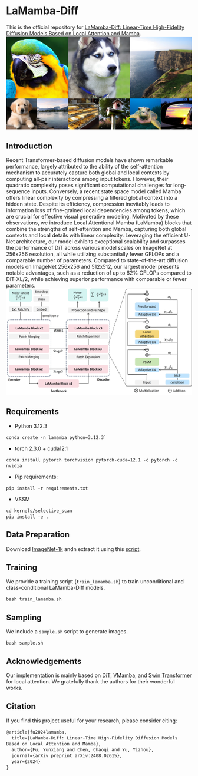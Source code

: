 
# LaMamba-Diff
This is the official repository for [LaMamba-Diff: Linear-Time High-Fidelity Diffusion Models Based on Local Attention and Mamba](https://arxiv.org/pdf/2408.02615).  ![](assets/samples.jpg)

## Introduction
Recent Transformer-based diffusion models have shown remarkable performance, largely attributed to the ability of the self-attention mechanism to accurately capture both global and local contexts by computing all-pair interactions among input tokens. However, their quadratic complexity poses significant computational challenges for long-sequence inputs. Conversely, a recent state space model called Mamba offers linear complexity by compressing a filtered global context into a hidden state. Despite its efficiency, compression inevitably leads to information loss of fine-grained local dependencies among tokens, which are crucial for effective visual generative modeling. Motivated by these observations, we introduce Local Attentional Mamba (LaMamba) blocks that combine the strengths of self-attention and Mamba, capturing both global contexts and local details with linear complexity. Leveraging the efficient U-Net architecture, our model exhibits exceptional scalability and surpasses the performance of DiT across various model scales on ImageNet at 256x256 resolution, all while utilizing substantially fewer GFLOPs and a comparable number of parameters. Compared to state-of-the-art diffusion models on ImageNet 256x256 and 512x512, our largest model presents notable advantages, such as a reduction of up to 62% GFLOPs compared to DiT-XL/2, while achieving superior performance with comparable or fewer parameters.
![](assets/LaMamba.jpg)

## Requirements
- Python 3.12.3
```
conda create -n lamamba python=3.12.3`
```
- torch 2.3.0 + cuda12.1
```
conda install pytorch torchvision pytorch-cuda=12.1 -c pytorch -c nvidia
```

- Pip requirements:
```
pip install -r requirements.txt
```

- VSSM
```
cd kernels/selective_scan
pip install -e .
```


## Data Preparation
Download [ImageNet-1k](https://www.image-net.org/download.php) andn extract it using this [script](https://gist.github.com/BIGBALLON/8a71d225eff18d88e469e6ea9b39cef4).

## Training
We provide a training script  (`train_lamamba.sh`) to train unconditional and class-conditional LaMamba-Diff models.
```
bash train_lamamba.sh
```

## Sampling
We include a `sample.sh` script to generate images.
```
bash sample.sh
```

## Acknowledgements
Our implementation is mainly based on [DiT](https://github.com/facebookresearch/DiT),  [VMamba](https://github.com/MzeroMiko/VMamba), and [Swin Transformer](https://github.com/microsoft/Swin-Transformer) for local attention. We gratefully thank the authors for their wonderful works.

## Citation
If you find this project useful for your research, please consider citing:
```
@article{fu2024lamamba,
  title={LaMamba-Diff: Linear-Time High-Fidelity Diffusion Models Based on Local Attention and Mamba},
  author={Fu, Yunxiang and Chen, Chaoqi and Yu, Yizhou},
  journal={arXiv preprint arXiv:2408.02615},
  year={2024}
}
```

